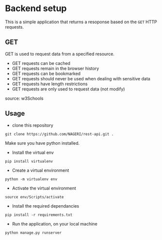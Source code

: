# Backend setup

This is a simple application that returns a resoponse based on the `GET` HTTP requests.

## GET

GET is used to request data from a specified resource.

- GET requests can be cached
- GET requests remain in the browser history
- GET requests can be bookmarked
- GET requests should never be used when dealing with sensitive data
- GET requests have length restrictions
- GET requests are only used to request data (not modify)

source: w3Schools

## Usage

- clone this repository

`git clone https://github.com/NAGERI/rest-api.git .`

Make sure you have python installed.

- Install the virtual env

`pip install virtualenv`

- Create a virtual environment

`python -m virtualenv env`

- Activate the virtual environment

`source env/Scripts/activate`

- Install the required dependancies

`pip install -r requirements.txt`

- Run the application, on your local machine

`python manage.py runserver`
